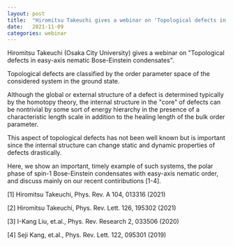 ```yaml
---
layout: post
title:  "Hiromitsu Takeuchi gives a webinar on 'Topological defects in easy-axis nematic Bose-Einstein condensates' at 4pm UK time"
date:   2021-11-09
categories: webinar
---
```


Hiromitsu Takeuchi (Osaka City University) gives a webinar on "Topological defects in easy-axis nematic Bose-Einstein condensates".

Topological defects are classified by the order parameter space of the
considered system in the ground state.

Although the global or external structure of a defect is determined
typically by the homotopy theory, the internal structure in the "core" of defects can be nontrivial by
some sort of energy hierarchy in the presence of a characteristic
length scale in addition to the healing length of the bulk order
parameter.

This aspect of topological defects has not been well known but is
important since the internal structure can change static and dynamic
properties of defects drastically.

Here, we show an important, timely example of such systems, the polar
phase of spin-1 Bose-Einstein condensates with easy-axis nematic
order, and discuss mainly on our recent contiributions [1-4].

[1] Hiromitsu Takeuchi, Phys. Rev. A 104, 013316 (2021)

[2] Hiromitsu Takeuchi, Phys. Rev. Lett. 126, 195302 (2021)

[3] I-Kang Liu, et.al., Phys. Rev. Research 2, 033506 (2020)

[4] Seji Kang, et.al., Phys. Rev. Lett. 122, 095301 (2019)
